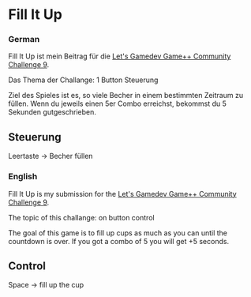 # Fill It Up

### German
Fill It Up ist mein Beitrag für die [Let's Gamedev Game++ Community Challenge 9](https://www.youtube.com/user/Tomzalat).

Das Thema der Challange: 1 Button Steuerung

Ziel des Spieles ist es, so viele Becher in einem bestimmten Zeitraum zu füllen. 
Wenn du jeweils einen 5er Combo erreichst, bekommst du 5 Sekunden gutgeschrieben.

## Steuerung
Leertaste -> Becher füllen

### English
Fill It Up is my submission for the [Let's Gamedev Game++ Community Challenge 9](https://www.youtube.com/user/Tomzalat).

The topic of this challange: on button control

The goal of this game is to fill up cups as much as you can until the countdown is over.
If you got a combo of 5 you will get +5 seconds.

## Control
Space -> fill up the cup
